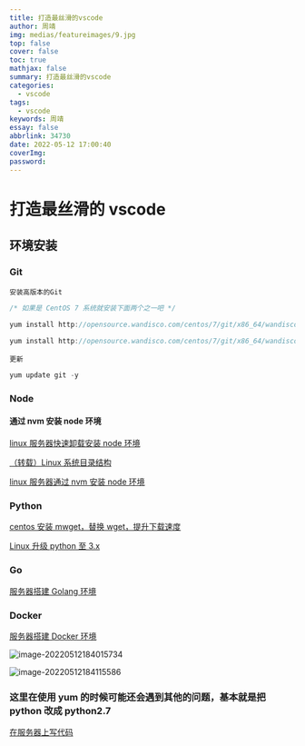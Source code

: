 ```yaml
---
title: 打造最丝滑的vscode
author: 周靖
img: medias/featureimages/9.jpg
top: false
cover: false
toc: true
mathjax: false
summary: 打造最丝滑的vscode
categories:
  - vscode
tags:
  - vscode
keywords: 周靖
essay: false
abbrlink: 34730
date: 2022-05-12 17:00:40
coverImg:
password:
---
```


# 打造最丝滑的 vscode

## 环境安装

### Git

`安装高版本的Git`

```js
/* 如果是 CentOS 7 系统就安装下面两个之一吧 */

yum install http://opensource.wandisco.com/centos/7/git/x86_64/wandisco-git-release-7-1.noarch.rpm -y

yum install http://opensource.wandisco.com/centos/7/git/x86_64/wandisco-git-release-7-2.noarch.rpm -y
```

`更新`

```js
yum update git -y
```

### Node

#### 通过 nvm 安装 node 环境

[linux 服务器快速卸载安装 node 环境](https://www.cnblogs.com/taohuaya/p/15413408.html)

[（转载）Linux 系统目录结构](https://juejin.cn/post/6844904143270707213)

[linux 服务器通过 nvm 安装 node 环境](https://juejin.cn/post/6844904143224602632)

### Python

[centos 安装 mwget，替换 wget，提升下载速度](https://blog.csdn.net/xiongzaiabc/article/details/104841533)

[Linux 升级 python 至 3.x](https://www.cnblogs.com/marvin-wen/p/13066152.html)

### Go

[服务器搭建 Golang 环境](https://blog.code520.com.cn/posts/28507.html)

### Docker

[服务器搭建 Docker 环境](https://blog.code520.com.cn/posts/17870.html)

![image-20220512184015734](https://qiniuyun.code520.com.cn/images/image-20220512184015734.png)

![image-20220512184115586](https://qiniuyun.code520.com.cn/images/image-20220512184115586.png)

### 这里在使用 yum 的时候可能还会遇到其他的问题，基本就是把 python 改成 python2.7

[在服务器上写代码](https://blog.code520.com.cn/posts/49174.html)
